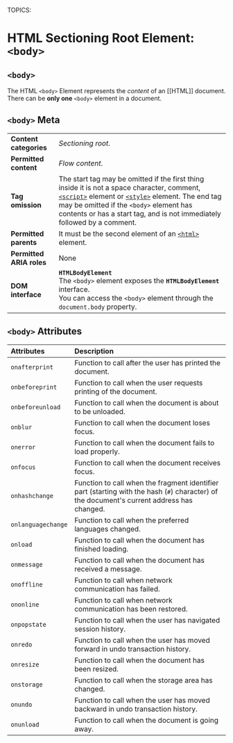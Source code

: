 TOPICS: <body>

# HTML Sectioning Root Element: `<body>`

## `<body>`

The HTML `<body>` Element represents the *content* of an [[HTML]] document. There can be **only
one** `<body>` element in a document.

## `<body>` Meta

|  |  |
| :-- | :-- |
| **Content categories** | *Sectioning root*. |
| **Permitted content** | *Flow content*. |
| **Tag omission** | The start tag may be omitted if the first thing inside it is not a space character, comment, [`<script>`](/en/webfrontend/<script>) element or [`<style>`](/en/webfrontend/<style>) element. The end tag may be omitted if the `<body>` element has contents or has a start tag, and is not immediately followed by a comment.|
| **Permitted parents** | It must be the second element of an [`<html>`](/en/webfrontend/<html>/) element. |
| **Permitted ARIA roles** | None |
| **DOM interface** | **`HTMLBodyElement`** <br>The `<body>` element exposes the **`HTMLBodyElement`** interface.<br>You can access the `<body>` element through the `document.body` property. |

## `<body>` Attributes

| Attributes | Description |
| :--- | :--- |
| `onafterprint` | Function to call after the user has printed the document. |
| `onbeforeprint` | Function to call when the user requests printing of the document. |
| `onbeforeunload` | Function to call when the document is about to be unloaded. |
| `onblur` | Function to call when the document loses focus. |
| `onerror` | Function to call when the document fails to load properly. |
| `onfocus` | Function to call when the document receives focus. |
| `onhashchange` | Function to call when the fragment identifier part (starting with the hash (`#`) character) of the document's current address has changed. |
| `onlanguagechange` | Function to call when the preferred languages changed. |
| `onload` | Function to call when the document has finished loading. |
| `onmessage` | Function to call when the document has received a message. |
| `onoffline` | Function to call when network communication has failed. |
| `ononline` | Function to call when network communication has been restored. |
| `onpopstate` | Function to call when the user has navigated session history. |
| `onredo` | Function to call when the user has moved forward in undo transaction history. |
| `onresize` | Function to call when the document has been resized. |
| `onstorage` | Function to call when the storage area has changed. |
| `onundo` | Function to call when the user has moved backward in undo transaction history. |
| `onunload` | Function to call when the document is going away. |
